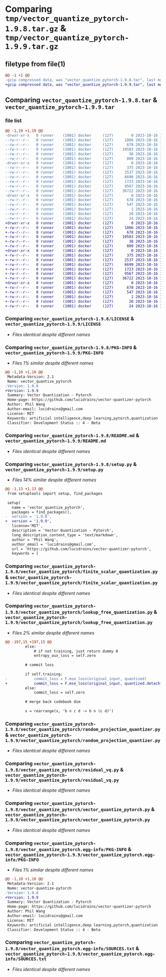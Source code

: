 # Comparing `tmp/vector_quantize_pytorch-1.9.8.tar.gz` & `tmp/vector_quantize_pytorch-1.9.9.tar.gz`

## filetype from file(1)

```diff
@@ -1 +1 @@
-gzip compressed data, was "vector_quantize_pytorch-1.9.8.tar", last modified: Mon Oct 16 15:27:26 2023, max compression
+gzip compressed data, was "vector_quantize_pytorch-1.9.9.tar", last modified: Mon Oct 16 15:34:34 2023, max compression
```

## Comparing `vector_quantize_pytorch-1.9.8.tar` & `vector_quantize_pytorch-1.9.9.tar`

### file list

```diff
@@ -1,19 +1,19 @@
-drwxr-xr-x   0 runner    (1001) docker     (127)        0 2023-10-16 15:27:26.499554 vector_quantize_pytorch-1.9.8/
--rw-r--r--   0 runner    (1001) docker     (127)     1066 2023-10-16 15:27:15.000000 vector_quantize_pytorch-1.9.8/LICENSE
--rw-r--r--   0 runner    (1001) docker     (127)      678 2023-10-16 15:27:26.495554 vector_quantize_pytorch-1.9.8/PKG-INFO
--rw-r--r--   0 runner    (1001) docker     (127)    19583 2023-10-16 15:27:15.000000 vector_quantize_pytorch-1.9.8/README.md
--rw-r--r--   0 runner    (1001) docker     (127)       38 2023-10-16 15:27:26.499554 vector_quantize_pytorch-1.9.8/setup.cfg
--rw-r--r--   0 runner    (1001) docker     (127)      809 2023-10-16 15:27:15.000000 vector_quantize_pytorch-1.9.8/setup.py
-drwxr-xr-x   0 runner    (1001) docker     (127)        0 2023-10-16 15:27:26.495554 vector_quantize_pytorch-1.9.8/vector_quantize_pytorch/
--rw-r--r--   0 runner    (1001) docker     (127)      375 2023-10-16 15:27:15.000000 vector_quantize_pytorch-1.9.8/vector_quantize_pytorch/__init__.py
--rw-r--r--   0 runner    (1001) docker     (127)     2537 2023-10-16 15:27:15.000000 vector_quantize_pytorch-1.9.8/vector_quantize_pytorch/finite_scalar_quantization.py
--rw-r--r--   0 runner    (1001) docker     (127)     6690 2023-10-16 15:27:15.000000 vector_quantize_pytorch-1.9.8/vector_quantize_pytorch/lookup_free_quantization.py
--rw-r--r--   0 runner    (1001) docker     (127)     1723 2023-10-16 15:27:15.000000 vector_quantize_pytorch-1.9.8/vector_quantize_pytorch/random_projection_quantizer.py
--rw-r--r--   0 runner    (1001) docker     (127)     9567 2023-10-16 15:27:15.000000 vector_quantize_pytorch-1.9.8/vector_quantize_pytorch/residual_vq.py
--rw-r--r--   0 runner    (1001) docker     (127)    36722 2023-10-16 15:27:15.000000 vector_quantize_pytorch-1.9.8/vector_quantize_pytorch/vector_quantize_pytorch.py
-drwxr-xr-x   0 runner    (1001) docker     (127)        0 2023-10-16 15:27:26.495554 vector_quantize_pytorch-1.9.8/vector_quantize_pytorch.egg-info/
--rw-r--r--   0 runner    (1001) docker     (127)      678 2023-10-16 15:27:26.000000 vector_quantize_pytorch-1.9.8/vector_quantize_pytorch.egg-info/PKG-INFO
--rw-r--r--   0 runner    (1001) docker     (127)      547 2023-10-16 15:27:26.000000 vector_quantize_pytorch-1.9.8/vector_quantize_pytorch.egg-info/SOURCES.txt
--rw-r--r--   0 runner    (1001) docker     (127)        1 2023-10-16 15:27:26.000000 vector_quantize_pytorch-1.9.8/vector_quantize_pytorch.egg-info/dependency_links.txt
--rw-r--r--   0 runner    (1001) docker     (127)       20 2023-10-16 15:27:26.000000 vector_quantize_pytorch-1.9.8/vector_quantize_pytorch.egg-info/requires.txt
--rw-r--r--   0 runner    (1001) docker     (127)       24 2023-10-16 15:27:26.000000 vector_quantize_pytorch-1.9.8/vector_quantize_pytorch.egg-info/top_level.txt
+drwxr-xr-x   0 runner    (1001) docker     (127)        0 2023-10-16 15:34:34.288930 vector_quantize_pytorch-1.9.9/
+-rw-r--r--   0 runner    (1001) docker     (127)     1066 2023-10-16 15:34:22.000000 vector_quantize_pytorch-1.9.9/LICENSE
+-rw-r--r--   0 runner    (1001) docker     (127)      678 2023-10-16 15:34:34.288930 vector_quantize_pytorch-1.9.9/PKG-INFO
+-rw-r--r--   0 runner    (1001) docker     (127)    19583 2023-10-16 15:34:22.000000 vector_quantize_pytorch-1.9.9/README.md
+-rw-r--r--   0 runner    (1001) docker     (127)       38 2023-10-16 15:34:34.288930 vector_quantize_pytorch-1.9.9/setup.cfg
+-rw-r--r--   0 runner    (1001) docker     (127)      809 2023-10-16 15:34:22.000000 vector_quantize_pytorch-1.9.9/setup.py
+drwxr-xr-x   0 runner    (1001) docker     (127)        0 2023-10-16 15:34:34.288930 vector_quantize_pytorch-1.9.9/vector_quantize_pytorch/
+-rw-r--r--   0 runner    (1001) docker     (127)      375 2023-10-16 15:34:22.000000 vector_quantize_pytorch-1.9.9/vector_quantize_pytorch/__init__.py
+-rw-r--r--   0 runner    (1001) docker     (127)     2537 2023-10-16 15:34:22.000000 vector_quantize_pytorch-1.9.9/vector_quantize_pytorch/finite_scalar_quantization.py
+-rw-r--r--   0 runner    (1001) docker     (127)     6699 2023-10-16 15:34:22.000000 vector_quantize_pytorch-1.9.9/vector_quantize_pytorch/lookup_free_quantization.py
+-rw-r--r--   0 runner    (1001) docker     (127)     1723 2023-10-16 15:34:22.000000 vector_quantize_pytorch-1.9.9/vector_quantize_pytorch/random_projection_quantizer.py
+-rw-r--r--   0 runner    (1001) docker     (127)     9567 2023-10-16 15:34:22.000000 vector_quantize_pytorch-1.9.9/vector_quantize_pytorch/residual_vq.py
+-rw-r--r--   0 runner    (1001) docker     (127)    36722 2023-10-16 15:34:22.000000 vector_quantize_pytorch-1.9.9/vector_quantize_pytorch/vector_quantize_pytorch.py
+drwxr-xr-x   0 runner    (1001) docker     (127)        0 2023-10-16 15:34:34.288930 vector_quantize_pytorch-1.9.9/vector_quantize_pytorch.egg-info/
+-rw-r--r--   0 runner    (1001) docker     (127)      678 2023-10-16 15:34:34.000000 vector_quantize_pytorch-1.9.9/vector_quantize_pytorch.egg-info/PKG-INFO
+-rw-r--r--   0 runner    (1001) docker     (127)      547 2023-10-16 15:34:34.000000 vector_quantize_pytorch-1.9.9/vector_quantize_pytorch.egg-info/SOURCES.txt
+-rw-r--r--   0 runner    (1001) docker     (127)        1 2023-10-16 15:34:34.000000 vector_quantize_pytorch-1.9.9/vector_quantize_pytorch.egg-info/dependency_links.txt
+-rw-r--r--   0 runner    (1001) docker     (127)       20 2023-10-16 15:34:34.000000 vector_quantize_pytorch-1.9.9/vector_quantize_pytorch.egg-info/requires.txt
+-rw-r--r--   0 runner    (1001) docker     (127)       24 2023-10-16 15:34:34.000000 vector_quantize_pytorch-1.9.9/vector_quantize_pytorch.egg-info/top_level.txt
```

### Comparing `vector_quantize_pytorch-1.9.8/LICENSE` & `vector_quantize_pytorch-1.9.9/LICENSE`

 * *Files identical despite different names*

### Comparing `vector_quantize_pytorch-1.9.8/PKG-INFO` & `vector_quantize_pytorch-1.9.9/PKG-INFO`

 * *Files 1% similar despite different names*

```diff
@@ -1,10 +1,10 @@
 Metadata-Version: 2.1
 Name: vector_quantize_pytorch
-Version: 1.9.8
+Version: 1.9.9
 Summary: Vector Quantization - Pytorch
 Home-page: https://github.com/lucidrains/vector-quantizer-pytorch
 Author: Phil Wang
 Author-email: lucidrains@gmail.com
 License: MIT
 Keywords: artificial intelligence,deep learning,pytorch,quantization
 Classifier: Development Status :: 4 - Beta
```

### Comparing `vector_quantize_pytorch-1.9.8/README.md` & `vector_quantize_pytorch-1.9.9/README.md`

 * *Files identical despite different names*

### Comparing `vector_quantize_pytorch-1.9.8/setup.py` & `vector_quantize_pytorch-1.9.9/setup.py`

 * *Files 14% similar despite different names*

```diff
@@ -1,13 +1,13 @@
 from setuptools import setup, find_packages
 
 setup(
   name = 'vector_quantize_pytorch',
   packages = find_packages(),
-  version = '1.9.8',
+  version = '1.9.9',
   license='MIT',
   description = 'Vector Quantization - Pytorch',
   long_description_content_type = 'text/markdown',
   author = 'Phil Wang',
   author_email = 'lucidrains@gmail.com',
   url = 'https://github.com/lucidrains/vector-quantizer-pytorch',
   keywords = [
```

### Comparing `vector_quantize_pytorch-1.9.8/vector_quantize_pytorch/finite_scalar_quantization.py` & `vector_quantize_pytorch-1.9.9/vector_quantize_pytorch/finite_scalar_quantization.py`

 * *Files identical despite different names*

### Comparing `vector_quantize_pytorch-1.9.8/vector_quantize_pytorch/lookup_free_quantization.py` & `vector_quantize_pytorch-1.9.9/vector_quantize_pytorch/lookup_free_quantization.py`

 * *Files 2% similar despite different names*

```diff
@@ -197,15 +197,15 @@
         else:
             # if not training, just return dummy 0
             entropy_aux_loss = self.zero
 
         # commit loss
 
         if self.training:
-            commit_loss = F.mse_loss(original_input, quantized)
+            commit_loss = F.mse_loss(original_input, quantized.detach())
         else:
             commit_loss = self.zero
 
         # merge back codebook dim
 
         x = rearrange(x, 'b n c d -> b n (c d)')
```

### Comparing `vector_quantize_pytorch-1.9.8/vector_quantize_pytorch/random_projection_quantizer.py` & `vector_quantize_pytorch-1.9.9/vector_quantize_pytorch/random_projection_quantizer.py`

 * *Files identical despite different names*

### Comparing `vector_quantize_pytorch-1.9.8/vector_quantize_pytorch/residual_vq.py` & `vector_quantize_pytorch-1.9.9/vector_quantize_pytorch/residual_vq.py`

 * *Files identical despite different names*

### Comparing `vector_quantize_pytorch-1.9.8/vector_quantize_pytorch/vector_quantize_pytorch.py` & `vector_quantize_pytorch-1.9.9/vector_quantize_pytorch/vector_quantize_pytorch.py`

 * *Files identical despite different names*

### Comparing `vector_quantize_pytorch-1.9.8/vector_quantize_pytorch.egg-info/PKG-INFO` & `vector_quantize_pytorch-1.9.9/vector_quantize_pytorch.egg-info/PKG-INFO`

 * *Files 1% similar despite different names*

```diff
@@ -1,10 +1,10 @@
 Metadata-Version: 2.1
 Name: vector-quantize-pytorch
-Version: 1.9.8
+Version: 1.9.9
 Summary: Vector Quantization - Pytorch
 Home-page: https://github.com/lucidrains/vector-quantizer-pytorch
 Author: Phil Wang
 Author-email: lucidrains@gmail.com
 License: MIT
 Keywords: artificial intelligence,deep learning,pytorch,quantization
 Classifier: Development Status :: 4 - Beta
```

### Comparing `vector_quantize_pytorch-1.9.8/vector_quantize_pytorch.egg-info/SOURCES.txt` & `vector_quantize_pytorch-1.9.9/vector_quantize_pytorch.egg-info/SOURCES.txt`

 * *Files identical despite different names*

